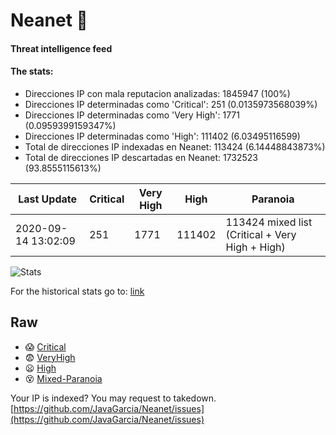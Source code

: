 # Neanet :hocho:
#### Threat intelligence feed
#### The stats:

- Direcciones IP con mala reputacion analizadas: 1845947 (100%)
- Direcciones IP determinadas como 'Critical':  251 (0.0135973568039%)
- Direcciones IP determinadas como 'Very High':  1771 (0.0959399159347%)
- Direcciones IP determinadas como 'High':  111402 (6.03495116599)
- Total de direcciones IP indexadas en Neanet:  113424 (6.14448843873%)
- Total de direcciones IP descartadas en Neanet:  1732523 (93.8555115613%)

| Last Update | Critical | Very High | High | Paranoia |
| --- | --- | --- | --- | --- |
| 2020-09-14 13:02:09 | 251 | 1771 | 111402 | 113424 mixed list (Critical + Very High + High)|

![Stats](https://docs.google.com/spreadsheets/d/e/2PACX-1vSnaNMIXVabIpDJjufMlzH7poXnshF3mgd8Is1g9ytUEzVsP5my4Trn8f-xkoLLQ38xpL3HtmUexLo6/pubchart?oid=501124687&format=image)

For the historical stats go to: [link](/stats.csv)
## Raw
- :scream: [Critical](https://raw.githubusercontent.com/JavaGarcia/Neanet/master/blacklists/neanet_critical.txt)
- :fearful: [VeryHigh](https://raw.githubusercontent.com/JavaGarcia/Neanet/master/blacklists/neanet_veryHigh.txtt)
- :frowning: [High](https://raw.githubusercontent.com/JavaGarcia/Neanet/master/blacklists/neanet_high.txt)
- :dizzy_face: [Mixed-Paranoia](https://raw.githubusercontent.com/JavaGarcia/Neanet/master/blacklists/neanet_all.txt)


Your IP is indexed? You may request to takedown. [https://github.com/JavaGarcia/Neanet/issues](https://github.com/JavaGarcia/Neanet/issues)














































































































































































































































































































































































































































































































































































































































































































































































































